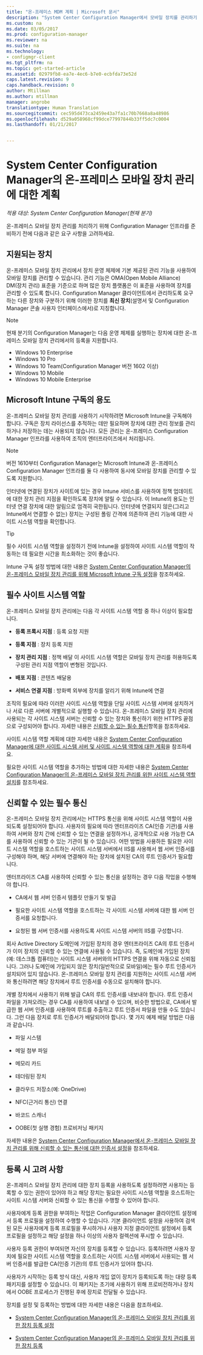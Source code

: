 ```yaml
---
title: "온-프레미스 MDM 계획 | Microsoft 문서"
description: "System Center Configuration Manager에서 모바일 장치를 관리하기 위해 온-프레미스 모바일 장치 관리를 계획합니다."
ms.custom: na
ms.date: 03/05/2017
ms.prod: configuration-manager
ms.reviewer: na
ms.suite: na
ms.technology:
- configmgr-client
ms.tgt_pltfrm: na
ms.topic: get-started-article
ms.assetid: 02979fb8-ea7e-4ec6-b7e0-ecbfda73e52d
caps.latest.revision: 9
caps.handback.revision: 0
author: Mtillman
ms.author: mtillman
manager: angrobe
translationtype: Human Translation
ms.sourcegitcommit: cec595d473ca2459e43a7fa1c70b7668a8a48986
ms.openlocfilehash: d529a058968cf99dce77997844b33ff5dc7c0004
ms.lasthandoff: 01/21/2017


---
```

# <a name="plan-for-on-premises-mobile-device-management-in-system-center-configuration-manager"></a>System Center Configuration Manager의 온-프레미스 모바일 장치 관리에 대한 계획

*적용 대상: System Center Configuration Manager(현재 분기)*

온\-프레미스 모바일 장치 관리를 처리하기 위해 Configuration Manager 인프라를 준비하기 전에 다음과 같은 요구 사항을 고려하세요.

##  <a name="a-namebkmkdevicesa-supported-devices"></a><a name="bkmk_devices"></a> 지원되는 장치  
 온-프레미스 모바일 장치 관리에서 장치 운영 체제에 기본 제공된 관리 기능을 사용하여 모바일 장치를 관리할 수 있습니다.  관리 기능은 OMA(Open Mobile Alliance) DM(장치 관리) 표준을 기준으로 하며 많은 장치 플랫폼은 이 표준을 사용하여 장치를 관리할 수 있도록 합니다.  Configuration Manager 클라이언트에서 관리하도록 요구하는 다른 장치와 구분하기 위해 이러한 장치를 **최신 장치**(설명서 및 Configuration Manager 콘솔 사용자 인터페이스에서)로 지칭합니다.  

 > [!NOTE]  
>  현재 분기의 Configuration Manager는 다음 운영 체제를 실행하는 장치에 대한 온-프레미스 모바일 장치 관리에서의 등록을 지원합니다.  
>   
>  -   Windows 10 Enterprise  
> -   Windows 10 Pro  
> -   Windows 10 Team\(Configuration Manager 버전 1602 이상\)  
> -   Windows 10 Mobile  
> -   Windows 10 Mobile Enterprise   

##  <a name="a-namebkmkintunea-use-of-the--microsoft-intune-subscription"></a><a name="bkmk_intune"></a> Microsoft Intune 구독의 용도  
 온\-프레미스 모바일 장치 관리를 사용하기 시작하려면 Microsoft Intune을 구독해야 합니다. 구독은 장치 라이선스를 추적하는 데만 필요하며 장치에 대한 관리 정보를 관리하거나 저장하는 데는 사용되지 않습니다. 모든 관리는 온-프레미스 Configuration Manager 인프라를 사용하여 조직의 엔터프라이즈에서 처리됩니다.  

 > [!NOTE]  
 > 버전 1610부터 Configuration Manager는 Microsoft Intune과 온-프레미스 Configuration Manager 인프라를 둘 다 사용하여 동시에 모바일 장치를 관리할 수 있도록 지원합니다.   

 인터넷에 연결된 장치가 사이트에 있는 경우 Intune 서비스를 사용하여 정책 업데이트에 대한 장치 관리 지점을 확인하도록 장치에 알릴 수 있습니다. 이 Intune의 용도는 인터넷 연결 장치에 대한 알림으로 엄격히 국한됩니다. 인터넷에 연결되지 않은(그리고 Intune에서 연결할 수 없는) 장치는 구성된 폴링 간격에 의존하여 관리 기능에 대한 사이트 시스템 역할을 확인합니다.  

> [!TIP]  
>  필수 사이트 시스템 역할을 설정하기 전에 Intune을 설정하여 사이트 시스템 역할이 작동하는 데 필요한 시간을 최소화하는 것이 좋습니다.  

 Intune 구독 설정 방법에 대한 내용은 [System Center Configuration Manager의 온-프레미스 모바일 장치 관리를 위해 Microsoft Intune 구독 설정](../../mdm/get-started/set-up-intune-subscription-on-premises-mdm.md)을 참조하세요.  

##  <a name="a-namebkmkrolesa-required-site-system-roles"></a><a name="bkmk_roles"></a> 필수 사이트 시스템 역할  
 온\-프레미스 모바일 장치 관리에는 다음 각 사이트 시스템 역할 중 하나 이상이 필요합니다.  

-   **등록 프록시 지점** : 등록 요청 지원  

-   **등록 지점** : 장치 등록 지원  

-   **장치 관리 지점** : 정책 배달 이 사이트 시스템 역할은 모바일 장치 관리를 허용하도록 구성된 관리 지점 역할이 변형된 것입니다.  

-   **배포 지점** : 콘텐츠 배달용  

-   **서비스 연결 지점** : 방화벽 외부에 장치를 알리기 위해 Intune에 연결  

 조직의 필요에 따라 이러한 사이트 시스템 역할을 단일 사이트 시스템 서버에 설치하거나 서로 다른 서버에 개별적으로 실행할 수 있습니다. 온\-프레미스 모바일 장치 관리에 사용되는 각 사이트 시스템 서버는 신뢰할 수 있는 장치와 통신하기 위한 HTTPS 끝점으로 구성되어야 합니다. 자세한 내용은 [신뢰할 수 있는 필수 통신](#bkmk_trustedComs)항목을 참조하세요.  

 사이트 시스템 역할 계획에 대한 자세한 내용은 [System Center Configuration Manager에 대한 사이트 시스템 서버 및 사이트 시스템 역할에 대한 계획](../../core/plan-design/hierarchy/plan-for-site-system-servers-and-site-system-roles.md)을 참조하세요.  

 필요한 사이트 시스템 역할을 추가하는 방법에 대한 자세한 내용은 [System Center Configuration Manager의 온-프레미스 모바일 장치 관리를 위한 사이트 시스템 역할 설치](../../mdm/get-started/install-site-system-roles-for-on-premises-mdm.md)를 참조하세요.  

##  <a name="a-namebkmktrustedcomsa-required-trusted-communications"></a><a name="bkmk_trustedComs"></a> 신뢰할 수 있는 필수 통신  
 온\-프레미스 모바일 장치 관리에서는 HTTPS 통신을 위해 사이트 시스템 역할이 사용되도록 설정되어야 합니다. 사용자의 필요에 따라 엔터프라이즈 CA(인증 기관)를 사용하여 서버와 장치 간에 신뢰할 수 있는 연결을 설정하거나, 공개적으로 사용 가능한 CA를 사용하여 신뢰할 수 있는 기관이 될 수 있습니다.  어떤 방법을 사용하든 필요한 사이트 시스템 역할을 호스트하는 사이트 시스템 서버에서 IIS를 사용해서 웹 서버 인증서를 구성해야 하며, 해당 서버에 연결해야 하는 장치에 설치된 CA의 루트 인증서가 필요합니다.  

 엔터프라이즈 CA를 사용하여 신뢰할 수 있는 통신을 설정하는 경우 다음 작업을 수행해야 합니다.  

-   CA에서 웹 서버 인증서 템플릿 만들기 및 발급  

-   필요한 사이트 시스템 역할을 호스트하는 각 사이트 시스템 서버에 대한 웹 서버 인증서를 요청합니다.  

-   요청된 웹 서버 인증서를 사용하도록 사이트 시스템 서버의 IIS를 구성합니다.  

 회사 Active Directory 도메인에 가입된 장치의 경우 엔터프라이즈 CA의 루트 인증서가 이미 장치의 신뢰할 수 있는 연결에 사용될 수 있습니다. 즉, 도메인에 가입된 장치(예: 데스크톱 컴퓨터)는 사이트 시스템 서버와의 HTTPS 연결을 위해 자동으로 신뢰됩니다. 그러나 도메인에 가입되지 않은 장치(일반적으로 모바일)에는 필수 루트 인증서가 설치되어 있지 않습니다. 온\-프레미스 모바일 장치 관리를 지원하는 사이트 시스템 서버와 통신하려면 해당 장치에서 루트 인증서를 수동으로 설치해야 합니다.  

 개별 장치에서 사용하기 위해 발급 CA의 루트 인증서를 내보내야 합니다. 루트 인증서 파일을 가져오려는 경우 CA를 사용하여 내보낼 수 있으며, 비슷한 방법으로, CA에서 발급한 웹 서버 인증서를 사용하여 루트를 추출하고 루트 인증서 파일을 만들 수도 있습니다.   그런 다음 장치로 루트 인증서가 배달되어야 합니다.  몇 가지 예제 배달 방법은 다음과 같습니다.  

-   파일 시스템  

-   메일 첨부 파일  

-   메모리 카드  

-   테더링된 장치  

-   클라우드 저장소(예: OneDrive)  

-   NFC(근거리 통신) 연결  

-   바코드 스캐너  

-   OOBE(첫 실행 경험) 프로비저닝 패키지  

 자세한 내용은 [System Center Configuration Manager에서 온-프레미스 모바일 장치 관리를 위해 신뢰할 수 있는 통신에 대한 인증서 설정](../../mdm/get-started/set-up-certificates-on-premises-mdm.md)을 참조하세요.  

##  <a name="a-namebkmkenrollmenta-enrollment-considerations"></a><a name="bkmk_enrollment"></a> 등록 시 고려 사항  
 온\-프레미스 모바일 장치 관리에 대한 장치 등록을 사용하도록 설정하려면 사용자는 등록할 수 있는 권한이 있어야 하고 해당 장치는 필요한 사이트 시스템 역할을 호스트하는 사이트 시스템 서버와 신뢰할 수 있는 통신을 수행할 수 있어야 합니다.  

 사용자에게 등록 권한을 부여하는 작업은 Configuration Manager 클라이언트 설정에서 등록 프로필을 설정하여 수행할 수 있습니다. 기본 클라이언트 설정을 사용하여 검색된 모든 사용자에게 등록 프로필을 푸시하거나 사용자 지정 클라이언트 설정에서 등록 프로필을 설정하고 해당 설정을 하나 이상의 사용자 컬렉션에 푸시할 수 있습니다.  

 사용자 등록 권한이 부여되면 자신의 장치를 등록할 수 있습니다. 등록하려면 사용자 장치에 필요한 사이트 시스템 역할을 호스트하는 사이트 시스템 서버에서 사용되는 웹 서버 인증서를 발급한 CA(인증 기관)의 루트 인증서가 있어야 합니다.  

 사용자가 시작하는 등록 방식 대신, 사용자 개입 없이 장치가 등록되도록 하는 대량 등록 패키지를 설정할 수 있습니다. 이 패키지는 초기에 사용하기 위해 프로비전하거나 장치에서 OOBE 프로세스가 진행된 후에 장치로 전달될 수 있습니다.  

 장치를 설정 및 등록하는 방법에 대한 자세한 내용은 다음을 참조하세요.  

-   [System Center Configuration Manager의 온-프레미스 모바일 장치 관리를 위한 장치 등록 설정](../../mdm/get-started/set-up-device-enrollment-on-premises-mdm.md)  

-   [System Center Configuration Manager의 온-프레미스 모바일 장치 관리를 위한 장치 등록](../../mdm/deploy-use/enroll-devices-on-premises-mdm.md)  

